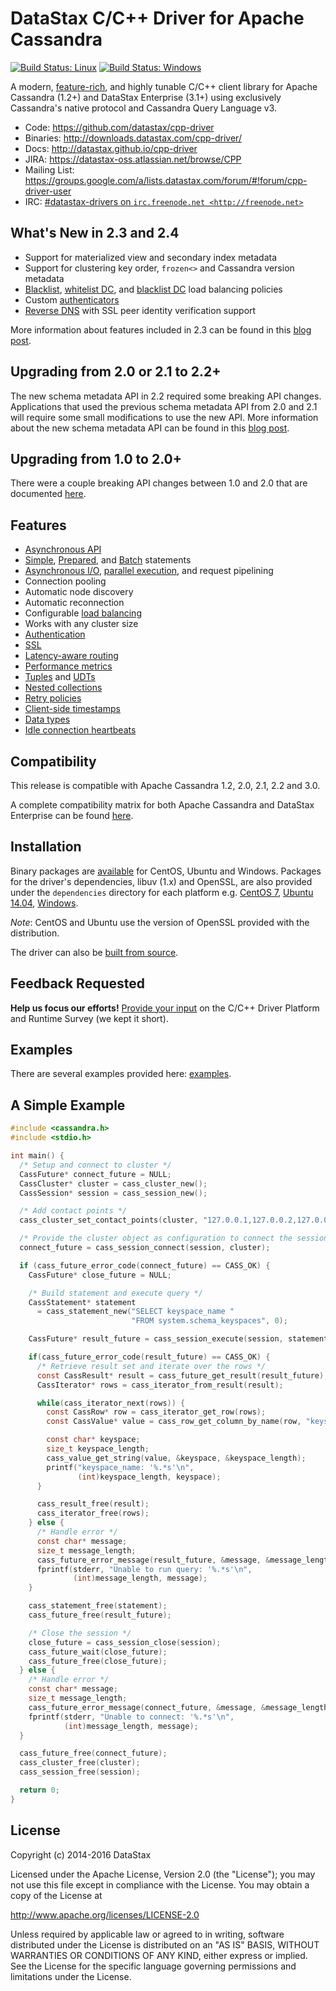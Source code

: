 # DataStax C/C++ Driver for Apache Cassandra

[![Build Status: Linux](https://travis-ci.org/datastax/cpp-driver.svg?branch=master)](https://travis-ci.org/datastax/cpp-driver)
[![Build Status: Windows](https://ci.appveyor.com/api/projects/status/ec0x0vuk59as28r6/branch/master?svg=true)](https://ci.appveyor.com/project/DataStax/cpp-driver)

A modern, [feature-rich](#features), and highly tunable C/C++ client library for
Apache Cassandra (1.2+) and DataStax Enterprise (3.1+) using exclusively
Cassandra's native protocol and Cassandra Query Language v3.

- Code: https://github.com/datastax/cpp-driver
- Binaries: http://downloads.datastax.com/cpp-driver/
- Docs: http://datastax.github.io/cpp-driver
- JIRA: https://datastax-oss.atlassian.net/browse/CPP
- Mailing List: https://groups.google.com/a/lists.datastax.com/forum/#!forum/cpp-driver-user
- IRC: [#datastax-drivers on `irc.freenode.net <http://freenode.net>`](http://webchat.freenode.net/?channels=datastax-drivers)

## What's New in 2.3 and 2.4

- Support for materialized view and secondary index metadata
- Support for clustering key order, `frozen<>` and Cassandra version metadata
- [Blacklist], [whitelist DC], and [blacklist DC] load balancing policies
- Custom [authenticators]
- [Reverse DNS] with SSL peer identity verification support

More information about features included in 2.3 can be found in this [blog
post](http://www.datastax.com/dev/blog/datastax-c-driver-2-3-ga-released).

## Upgrading from 2.0 or 2.1 to 2.2+

The new schema metadata API in 2.2 required some breaking API changes.
Applications that used the previous schema metadata API from 2.0 and 2.1 will
require some small modifications to use the new API. More information about the
new schema metadata API can be found in this
[blog post](http://www.datastax.com/dev/blog/datastax-c-driver-2-2-ga-released).

## Upgrading from 1.0 to 2.0+

There were a couple breaking API changes between 1.0 and 2.0 that are documented
[here](http://www.datastax.com/dev/blog/datastax-c-driver-2-0-released).

## Features
- [Asynchronous API]
- [Simple], [Prepared], and [Batch] statements
- [Asynchronous I/O], [parallel execution], and request pipelining
- Connection pooling
- Automatic node discovery
- Automatic reconnection
- Configurable [load balancing]
- Works with any cluster size
- [Authentication]
- [SSL]
- [Latency-aware routing]
- [Performance metrics]
- [Tuples] and [UDTs]
- [Nested collections]
- [Retry policies]
- [Client-side timestamps]
- [Data types]
- [Idle connection heartbeats]

## Compatibility

This release is compatible with Apache Cassandra 1.2, 2.0, 2.1, 2.2 and 3.0.

A complete compatibility matrix for both Apache Cassandra and DataStax
Enterprise can be found
[here](https://docs.datastax.com/en/developer/driver-matrix/doc/common/driverMatrix.html?scroll=driverMatrix__cpp-driver-matrix).

## Installation

Binary packages are [available](http://downloads.datastax.com/cpp-driver/) for
CentOS, Ubuntu and Windows. Packages for the driver's dependencies, libuv (1.x)
and OpenSSL, are also provided under the `dependencies` directory for each
platform e.g. [CentOS 7](http://downloads.datastax.com/cpp-driver/centos/7/dependencies/),
[Ubuntu 14.04](http://downloads.datastax.com/cpp-driver/ubuntu/14.04/dependencies/),
[Windows](http://downloads.datastax.com/cpp-driver/windows/dependencies/).

*Note*: CentOS and Ubuntu use the version of OpenSSL provided with the
distribution.

The driver can also be [built from
source](http://datastax.github.io/cpp-driver/topics/building/).

## Feedback Requested

**Help us focus our efforts!** [Provide your input](http://goo.gl/forms/ihKC5uEQr6) on the C/C++ Driver Platform and Runtime Survey (we kept it short).

## Examples
There are several examples provided here: [examples](https://github.com/datastax/cpp-driver/tree/1.0/examples).

## A Simple Example
```c
#include <cassandra.h>
#include <stdio.h>

int main() {
  /* Setup and connect to cluster */
  CassFuture* connect_future = NULL;
  CassCluster* cluster = cass_cluster_new();
  CassSession* session = cass_session_new();

  /* Add contact points */
  cass_cluster_set_contact_points(cluster, "127.0.0.1,127.0.0.2,127.0.0.3");

  /* Provide the cluster object as configuration to connect the session */
  connect_future = cass_session_connect(session, cluster);

  if (cass_future_error_code(connect_future) == CASS_OK) {
    CassFuture* close_future = NULL;

    /* Build statement and execute query */
    CassStatement* statement
      = cass_statement_new("SELECT keyspace_name "
                           "FROM system.schema_keyspaces", 0);

    CassFuture* result_future = cass_session_execute(session, statement);

    if(cass_future_error_code(result_future) == CASS_OK) {
      /* Retrieve result set and iterate over the rows */
      const CassResult* result = cass_future_get_result(result_future);
      CassIterator* rows = cass_iterator_from_result(result);

      while(cass_iterator_next(rows)) {
        const CassRow* row = cass_iterator_get_row(rows);
        const CassValue* value = cass_row_get_column_by_name(row, "keyspace_name");

        const char* keyspace;
        size_t keyspace_length;
        cass_value_get_string(value, &keyspace, &keyspace_length);
        printf("keyspace_name: '%.*s'\n",
               (int)keyspace_length, keyspace);
      }

      cass_result_free(result);
      cass_iterator_free(rows);
    } else {
      /* Handle error */
      const char* message;
      size_t message_length;
      cass_future_error_message(result_future, &message, &message_length);
      fprintf(stderr, "Unable to run query: '%.*s'\n",
              (int)message_length, message);
    }

    cass_statement_free(statement);
    cass_future_free(result_future);

    /* Close the session */
    close_future = cass_session_close(session);
    cass_future_wait(close_future);
    cass_future_free(close_future);
  } else {
    /* Handle error */
    const char* message;
    size_t message_length;
    cass_future_error_message(connect_future, &message, &message_length);
    fprintf(stderr, "Unable to connect: '%.*s'\n",
            (int)message_length, message);
  }

  cass_future_free(connect_future);
  cass_cluster_free(cluster);
  cass_session_free(session);

  return 0;
}
```

## License
Copyright (c) 2014-2016 DataStax

Licensed under the Apache License, Version 2.0 (the "License");
you may not use this file except in compliance with the License.
You may obtain a copy of the License at

http://www.apache.org/licenses/LICENSE-2.0

Unless required by applicable law or agreed to in writing, software
distributed under the License is distributed on an "AS IS" BASIS,
WITHOUT WARRANTIES OR CONDITIONS OF ANY KIND, either express or implied.
See the License for the specific language governing permissions and
limitations under the License.

[Latency-aware routing]: http://datastax.github.io/cpp-driver/topics/configuration/#latency-aware-routing
[Performance metrics]: http://datastax.github.io/cpp-driver/topics/metrics/
[2.1 beta]: http://www.datastax.com/dev/blog/datastax-c-driver-2-1-beta-released
[2.1 GA]: http://www.datastax.com/dev/blog/datastax-c-driver-2-1-ga-released

[Tuples]: http://datastax.github.io/cpp-driver/topics/basics/tuples/
[UDTs]: http://datastax.github.io/cpp-driver/topics/basics/user_defined_types/
[Nested collections]: http://datastax.github.io/cpp-driver/topics/basics/binding_parameters/#nested-collections
[Data types]: http://datastax.github.io/cpp-driver/topics/basics/data_types/
[Retry policies]: http://datastax.github.io/cpp-driver/topics/configuration/retry_policies/
[Client-side timestamps]: http://datastax.github.io/cpp-driver/topics/basics/client_side_timestamps/
[Idle connection heartbeats]: http://datastax.github.io/cpp-driver/topics/configuration/#connection-heartbeats
[Support for disabling schema metadata]: http://datastax.github.io/cpp-driver/topics/basics/schema_metadata/#enabling-disabling-schema-metadata

[Asynchronous API]: http://datastax.github.io/cpp-driver/topics/#futures
[Simple]: http://datastax.github.io/cpp-driver/topics/#executing-queries
[Prepared]: http://datastax.github.io/cpp-driver/topics/basics/prepared_statements/
[Batch]: http://datastax.github.io/cpp-driver/topics/basics/batches/
[Asynchronous I/O]: http://datastax.github.io/cpp-driver/topics/#asynchronous-i-o
[parallel execution]: http://datastax.github.io/cpp-driver/topics/#thread-safety
[Authentication]: http://datastax.github.io/cpp-driver/topics/security/#authentication
[load balancing]: http://datastax.github.io/cpp-driver/topics/configuration/#load-balancing
[SSL]: http://datastax.github.io/cpp-driver/topics/security/ssl/
[Blacklist]: http://datastax.github.io/cpp-driver/topics/configuration/#blacklist
[whitelist DC]: http://datastax.github.io/cpp-driver/topics/configuration/#datacenter
[blacklist DC]: http://datastax.github.io/cpp-driver/topics/configuration/#datacenter
[authenticators]: http://datastax.github.io/cpp-driver/topics/security/#custom
[Reverse DNS]: http://datastax.github.io/cpp-driver/topics/security/ssl/#enabling-cassandra-identity-verification
